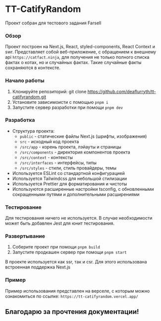 # TT-CatifyRandom

Проект собран для тестового задания Farsell

### Обзор

Проект построен на Next.js, React, styled-components, React Context и swr. Представляет собой
веб-приложение, с обращением к внешнему api `https://catfact.ninja`, для получения не только полного списка фактах о котах, но и случайных фактах. Такие случайные факты сохраняются в контексте.

### Начало работы

1. Клонируйте репозиторий: git clone https://github.com/deaflurryth/tt-catifyrandom.git
2. Установите зависимоисти с помощью `pnpm i`
3. Запустите сервер разработки при помощи `pnpm dev`

### Разработка

- Структура проекта:
  - `publiс` - статические файлы Next.js (шрифты, изображения)
  - `src` - исходный код проекта
  - `/src/app` - корень проекта, лэйауты и страницы
  - `/src/components` - директория компонентов проекта
  - `/src/context` - контексты
  - `/src/interfaces` - интерфейсы, типы
  - `/src/styles` - стили, стиль провайдеры, темы
- Используется ESLint со стандартной конфигурацией
- Используется Tailwindcss для небольшой стилизации
- Используется Prettier для форматирования и чистоты
- Используются расширенные настройки tsconfig, с обновленными сокращенными путями и дополнительными расширениями

### Тестирование

Для тестирования ничего не используется. В случае необходимости может быть добавлен Jest для юнит тестирования.

### Развертывание

1. Соберите проект при помощи `pnpm build`
2. Запустите продкашен сервер при помощи `pnpm start`

В проекте используется как ssr, так и csr. Для этого использована встроенная поддержка Next.js

### Пример

Пример использования представлен на верселе, с которым можно ознакомиться по ссылке: `https://tt-catifyrandom.vercel.app/`

## Благодарю за прочтения документации!
